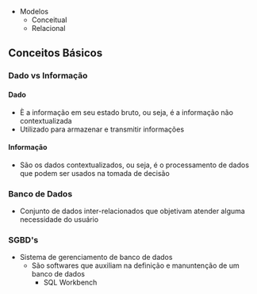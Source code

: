 * Modelos
    * Conceitual
    * Relacional

## Conceitos Básicos
### Dado vs Informação
#### Dado
* È a informação em seu estado bruto, ou seja, é a informação não contextualizada
* Utilizado para armazenar e transmitir informações
#### Informação
* São os dados contextualizados, ou seja, é o processamento de dados que podem ser usados na tomada de decisão
### Banco de Dados
* Conjunto de dados inter-relacionados que objetivam atender alguma necessidade do usuário
### SGBD's
* Sistema de gerenciamento de banco de dados
    * São softwares que auxiliam na definição e manuntenção de um banco de dados
        * SQL Workbench
